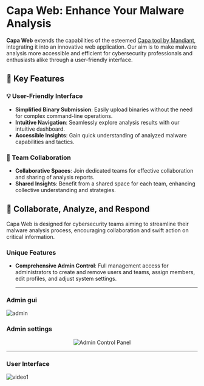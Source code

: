 # Capa Web: Enhance Your Malware Analysis

**Capa Web** extends the capabilities of the esteemed [Capa tool by Mandiant](https://github.com/mandiant/capa), integrating it into an innovative web application. Our aim is to make malware analysis more accessible and efficient for cybersecurity professionals and enthusiasts alike through a user-friendly interface.

## 🌟 Key Features

### 💡 User-Friendly Interface

- **Simplified Binary Submission**: Easily upload binaries without the need for complex command-line operations.
- **Intuitive Navigation**: Seamlessly explore analysis results with our intuitive dashboard.
- **Accessible Insights**: Gain quick understanding of analyzed malware capabilities and tactics.


### 👥 Team Collaboration

- **Collaborative Spaces**: Join dedicated teams for effective collaboration and sharing of analysis reports.
- **Shared Insights**: Benefit from a shared space for each team, enhancing collective understanding and strategies.

## 🚀 Collaborate, Analyze, and Respond

Capa Web is designed for cybersecurity teams aiming to streamline their malware analysis process, encouraging collaboration and swift action on critical information. 

### Unique Features

- **Comprehensive Admin Control**: Full management access for administrators to create and remove users and teams, assign members, edit profiles, and adjust system settings.

  ----------------------------------------------------------------------------------------------------------------------------------------

### Admin gui

![admin](https://github.com/andreisss/Capa-web/assets/10872139/762f039d-d9a0-448b-8fef-c9d5cb1a9721)


### Admin settings


<p align="center">
  <img src="https://github.com/andreisss/Capa-web/assets/10872139/cdf9608a-a7c9-4ceb-8a53-a278b16da041" alt="Admin Control Panel" />
</p>

-------------------------------------------------------------------------------------------------------------------------------------------

### User Interface

![video1](https://github.com/andreisss/Capa-web/assets/10872139/bf73469e-97d2-4987-a445-3d9da54e7e7a)
